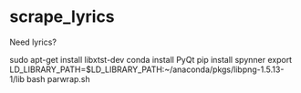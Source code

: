 # scrape_lyrics
Need lyrics?

sudo apt-get install libxtst-dev
conda install PyQt
pip install spynner
export LD_LIBRARY_PATH=$LD_LIBRARY_PATH:~/anaconda/pkgs/libpng-1.5.13-1/lib 
bash parwrap.sh
